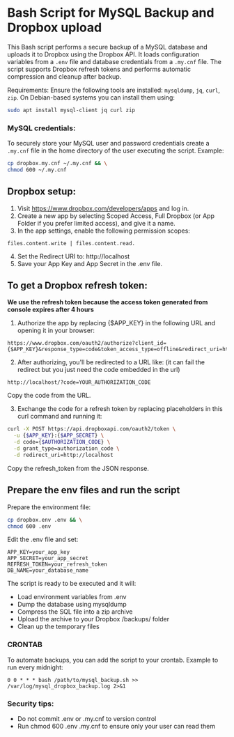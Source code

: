 # Bash Script for MySQL Backup and Dropbox upload

This Bash script performs a secure backup of a MySQL database and uploads it to Dropbox using the Dropbox API. It loads configuration variables from a `.env` file and database credentials from a `.my.cnf` file. The script supports Dropbox refresh tokens and performs automatic compression and cleanup after backup.

Requirements: Ensure the following tools are installed: `mysqldump`, `jq`, `curl`, `zip`. On Debian-based systems you can install them using:
```bash
sudo apt install mysql-client jq curl zip
```

### MySQL credentials: 
To securely store your MySQL user and password credentials create a `.my.cnf` file in the home directory of the user executing the script. Example: 
```bash
cp dropbox.my.cnf ~/.my.cnf && \
chmod 600 ~/.my.cnf
```
## Dropbox setup: 
1. Visit https://www.dropbox.com/developers/apps and log in.
2. Create a new app by selecting Scoped Access, Full Dropbox (or App Folder if you prefer limited access), and give it a name.
3. In the app settings, enable the following permission scopes: 
```
files.content.write | files.content.read.
```
4. Set the Redirect URI to: http://localhost
5. Save your App Key and App Secret in the .env file.

## To get a Dropbox refresh token:
**We use the refresh token because the access token generated from console expires after 4 hours**
1. Authorize the app by replacing {$APP_KEY} in the following URL and opening it in your browser:
```
https://www.dropbox.com/oauth2/authorize?client_id={$APP_KEY}&response_type=code&token_access_type=offline&redirect_uri=http://localhost
```
2. After authorizing, you'll be redirected to a URL like: (it can fail the redirect but you just need the code embedded in the url) 
```
http://localhost/?code=YOUR_AUTHORIZATION_CODE
```
Copy the code from the URL.

3. Exchange the code for a refresh token by replacing placeholders in this curl command and running it:
```bash
curl -X POST https://api.dropboxapi.com/oauth2/token \
  -u {$APP_KEY}:{$APP_SECRET} \
  -d code={$AUTHORIZATION_CODE} \
  -d grant_type=authorization_code \
  -d redirect_uri=http://localhost
```
Copy the refresh_token from the JSON response.

## Prepare the env files and run the script
Prepare the environment file:
```bash
cp dropbox.env .env && \
chmod 600 .env
```
Edit the .env file and set:
```
APP_KEY=your_app_key
APP_SECRET=your_app_secret
REFRESH_TOKEN=your_refresh_token
DB_NAME=your_database_name
```

The script is ready to be executed and it will:
- Load environment variables from .env
- Dump the database using mysqldump
- Compress the SQL file into a zip archive
- Upload the archive to your Dropbox /backups/ folder
- Clean up the temporary files

### CRONTAB
To automate backups, you can add the script to your crontab. Example to run every midnight:
```
0 0 * * * bash /path/to/mysql_backup.sh >> /var/log/mysql_dropbox_backup.log 2>&1
```

### Security tips:
- Do not commit .env or .my.cnf to version control
- Run chmod 600 .env .my.cnf to ensure only your user can read them